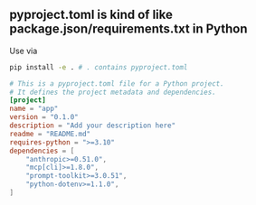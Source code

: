 
## pyproject.toml is kind of like package.json/requirements.txt in Python

Use via
```bash
pip install -e . # . contains pyproject.toml
```

```toml
# This is a pyproject.toml file for a Python project.
# It defines the project metadata and dependencies.
[project]
name = "app"
version = "0.1.0"
description = "Add your description here"
readme = "README.md"
requires-python = ">=3.10"
dependencies = [
    "anthropic>=0.51.0",
    "mcp[cli]>=1.8.0",
    "prompt-toolkit>=3.0.51",
    "python-dotenv>=1.1.0",
]
```